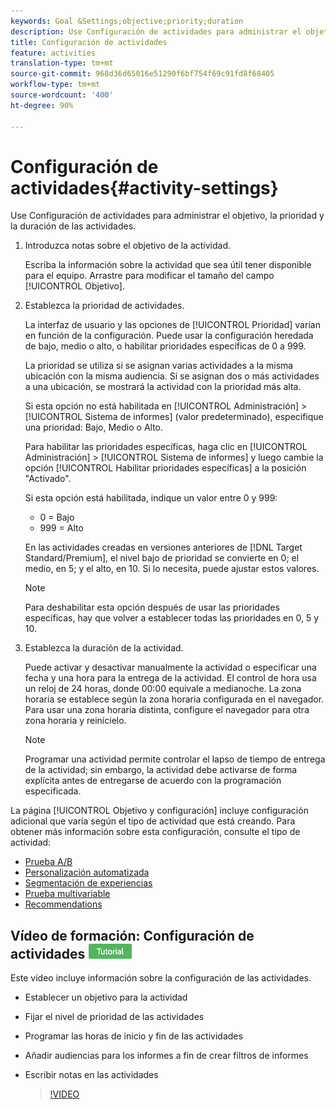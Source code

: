 ```yaml
---
keywords: Goal &Settings;objective;priority;duration
description: Use Configuración de actividades para administrar el objetivo, la prioridad y la duración de las actividades.
title: Configuración de actividades
feature: activities
translation-type: tm+mt
source-git-commit: 968d36d65016e51290f6bf754f69c91fd8f68405
workflow-type: tm+mt
source-wordcount: '400'
ht-degree: 90%

---
```



# Configuración de actividades{#activity-settings}

Use Configuración de actividades para administrar el objetivo, la prioridad y la duración de las actividades.

1. Introduzca notas sobre el objetivo de la actividad.

   Escriba la información sobre la actividad que sea útil tener disponible para el equipo. Arrastre para modificar el tamaño del campo [!UICONTROL Objetivo].
1. Establezca la prioridad de actividades.

   La interfaz de usuario y las opciones de [!UICONTROL Prioridad] varían en función de la configuración. Puede usar la configuración heredada de bajo, medio o alto, o habilitar prioridades específicas de 0 a 999.

   La prioridad se utiliza si se asignan varias actividades a la misma ubicación con la misma audiencia. Si se asignan dos o más actividades a una ubicación, se mostrará la actividad con la prioridad más alta.

   Si esta opción no está habilitada en [!UICONTROL Administración] > [!UICONTROL Sistema de informes] (valor predeterminado), especifique una prioridad: Bajo, Medio o Alto.

   Para habilitar las prioridades específicas, haga clic en [!UICONTROL Administración] > [!UICONTROL Sistema de informes] y luego cambie la opción [!UICONTROL Habilitar prioridades específicas] a la posición &quot;Activado&quot;.

   Si esta opción está habilitada, indique un valor entre 0 y 999:

   * 0 = Bajo
   * 999 = Alto

   En las actividades creadas en versiones anteriores de [!DNL Target Standard/Premium], el nivel bajo de prioridad se convierte en 0; el medio, en 5; y el alto, en 10. Si lo necesita, puede ajustar estos valores.

   >[!NOTE]
   >
   >Para deshabilitar esta opción después de usar las prioridades específicas, hay que volver a establecer todas las prioridades en 0, 5 y 10.

1. Establezca la duración de la actividad.

   Puede activar y desactivar manualmente la actividad o especificar una fecha y una hora para la entrega de la actividad. El control de hora usa un reloj de 24 horas, donde 00:00 equivale a medianoche. La zona horaria se establece según la zona horaria configurada en el navegador. Para usar una zona horaria distinta, configure el navegador para otra zona horaria y reinícielo.

   >[!NOTE]
   >
   >Programar una actividad permite controlar el lapso de tiempo de entrega de la actividad; sin embargo, la actividad debe activarse de forma explícita antes de entregarse de acuerdo con la programación especificada.

La página [!UICONTROL Objetivo y configuración] incluye configuración adicional que varía según el tipo de actividad que está creando. Para obtener más información sobre esta configuración, consulte el tipo de actividad:

* [Prueba A/B](/help/c-activities/t-test-ab/t-test-create-ab/ab-goals-and-settings.md#reference_B25389FD6F3A4989801E740364B089CC)
* [Personalización automatizada](/help/c-activities/t-automated-personalization/automated-personalization.md#task_8AAF837796D74CF893CA2F88BA1491C9)
* [Segmentación de experiencias](/help/c-activities/t-experience-target/t-xt-create/xt-goals-and-settings.md#reference_B25389FD6F3A4989801E740364B089CC)
* [Prueba multivariable](/help/c-activities/c-multivariate-testing/t-create-multivariate-test/goals-and-settings.md#reference_B25389FD6F3A4989801E740364B089CC)
* [Recommendations](/help/c-recommendations/t-create-recs-activity/recs-activity-settings.md#reference_3FDA8388CEEC4159949151C1829E2FBB)

## Vídeo de formación: Configuración de actividades  ![Insignia de tutorial](/help/assets/tutorial.png)

Este vídeo incluye información sobre la configuración de las actividades.

* Establecer un objetivo para la actividad
* Fijar el nivel de prioridad de las actividades
* Programar las horas de inicio y fin de las actividades
* Añadir audiencias para los informes a fin de crear filtros de informes
* Escribir notas en las actividades

   >[!VIDEO](https://video.tv.adobe.com/v/17381)
